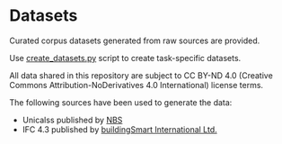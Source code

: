 # Datasets 
Curated corpus datasets generated from raw sources are provided. 

Use [create_datasets.py](https://github.com/mehrzadshm/bim-bench-paper/blob/main/create-dataset.py) script to create task-specific datasets. 

All data shared in this repository are subject to CC BY-ND 4.0 (Creative Commons Attribution-NoDerivatives 4.0 International) license terms. 

The following sources have been used to generate the data:
- Unicalss published by [NBS](https://uniclass.thenbs.com/)
- IFC 4.3 published by [buildingSmart International Ltd.](https://www.buildingsmart.org/)

